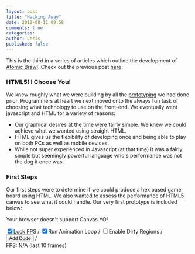 ```yaml
---
layout: post
title: "Hacking Away"
date: 2012-08-11 09:58
comments: true
categories: 
author: Chris
published: false
---
```


This is the third in a series of articles which outline the development of <a href="http://atomicbrawl.com">Atomic Brawl</a>. Check out the previous post <a href="/blog/2012/08/05/born-from-cardboard/">here</a>.

### HTML5! I Choose You!

We knew roughly what we were building by all the <a href="/blog/2012/08/05/born-from-cardboard/">prototyping</a> we had done prior. Programmers at heart we next moved onto the always fun task of choosing what technology to use on the front-end. We eventually went javascript and HTML for a variety of reasons: <!-- more -->

- Our graphical desires at the time were fairly simple. We knew we could achieve what we wanted using straight HTML.
- HTML gives us the flexibility of developing once and being able to play on both PCs as well as mobile devices.
- While not super experienced in Javascript (at that time) it was a fairly simple but seemingly powerful language who's performance was not the dog it once was.

### First Steps

Our first steps were to determine if we could produce a hex based game board using HTML. We also wanted to assess the performance of HTML5 canvas to see what it could handle. Our very first prototype is included below:

<script data-main="/assets/hacking_away/scripts/main.js" src="/assets/hacking_away/scripts/require.js">
</script>

<canvas width="100%" height="300" id="canvas">Your browser doesn't support Canvas YO!</canvas>
<form>
<input id="lock_fps" type="checkbox" checked>Lock FPS</input> / 
<input id="run_animation" type="checkbox" checked>Run Animation Loop</input> / 
<input id="enable_dirty" type="checkbox">Enable Dirty Regions</input> / 
<input id="add_dude" type="button" value="Add Dude"></input> / 
<br>
FPS: <span id="current_fps">N/A</span> (last 10 frames)
</form>



